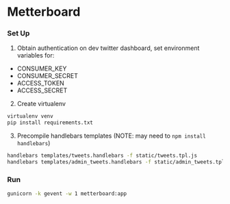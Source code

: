 # Metterboard

### Set Up

1. Obtain authentication on dev twitter dashboard, set environment variables for:
- CONSUMER_KEY
- CONSUMER_SECRET
- ACCESS_TOKEN
- ACCESS_SECRET

2. Create virtualenv
```bash
virtualenv venv
pip install requirements.txt
```

3. Precompile handlebars templates (NOTE: may need to `npm install handlebars`)
```bash
handlebars templates/tweets.handlebars -f static/tweets.tpl.js
handlebars templates/admin_tweets.handlebars -f static/admin_tweets.tpl.js
```

### Run
```bash
gunicorn -k gevent -w 1 metterboard:app
```
